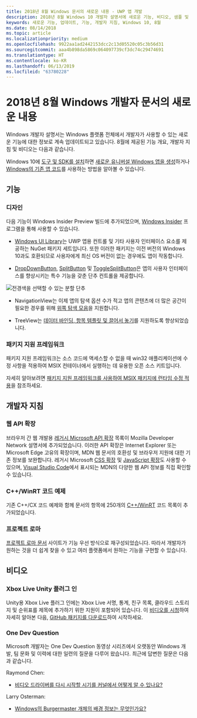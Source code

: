 ```yaml
---
title: 2018년 8월 Windows 문서의 새로운 내용 - UWP 앱 개발
description: 2018년 8월 Windows 10 개발자 설명서에 새로운 기능, 비디오, 샘플 및 개발자 지침이 추가되었습니다.
keywords: 새로운 기능, 업데이트, 기능, 개발자 지침, Windows 10, 8월
ms.date: 08/14/2018
ms.topic: article
ms.localizationpriority: medium
ms.openlocfilehash: 9922aa1ad2442153dcc2c13d05520c05c3b56d31
ms.sourcegitcommit: aaa4b898da5869c064097739cf3dc74c29474691
ms.translationtype: HT
ms.contentlocale: ko-KR
ms.lasthandoff: 06/13/2019
ms.locfileid: "63780228"
---
```

# <a name="whats-new-in-the-windows-developer-docs-in-august-2018"></a>2018년 8월 Windows 개발자 문서의 새로운 내용

Windows 개발자 설명서는 Windows 플랫폼 전체에서 개발자가 사용할 수 있는 새로운 기능에 대한 정보로 계속 업데이트되고 있습니다. 8월에 제공된 기능 개요, 개발자 지침 및 비디오는 다음과 같습니다.

Windows 10에 [도구 및 SDK를 설치](https://go.microsoft.com/fwlink/?LinkId=821431)하면 [새로운 유니버설 Windows 앱을 생성](../get-started/create-uwp-apps.md)하거나 [Windows의 기존 앱 코드](../porting/index.md)를 사용하는 방법을 알아볼 수 있습니다.

## <a name="features"></a>기능

### <a name="design"></a>디자인

다음 기능이 Windows Insider Preview 빌드에 추가되었으며, [Windows Insider](https://insider.windows.com/) 프로그램을 통해 사용할 수 있습니다.

* [Windows UI Library](https://aka.ms/winui-docs)는 UWP 앱용 컨트롤 및 기타 사용자 인터페이스 요소를 제공하는 NuGet 패키지 세트입니다. 또한 이러한 패키지는 이전 버전의 Windows 10과도 호환되므로 사용자에게 최신 OS 버전이 없는 경우에도 앱이 작동합니다.

* [DropDownButton](../design/controls-and-patterns/buttons.md#create-a-drop-down-button), [SplitButton](../design/controls-and-patterns/buttons.md#create-a-split-button) 및 [ToggleSplitButton](../design/controls-and-patterns/buttons.md#create-a-toggle-split-button)은 앱의 사용자 인터페이스를 향상시키는 특수 기능을 갖춘 단추 컨트롤을 제공합니다.

![전경색을 선택할 수 있는 분할 단추](../design/controls-and-patterns/images/split-button-rtb.png)

* NavigationView는 이제 앱의 탐색 옵션 수가 적고 앱의 콘텐츠에 더 많은 공간이 필요한 경우를 위해 [위쪽 탐색 모음](../design/controls-and-patterns/navigationview.md)을 지원합니다.

* TreeView는 [데이터 바인딩, 항목 템플릿 및 끌어서 놓기](../design/controls-and-patterns/tree-view.md)를 지원하도록 향상되었습니다.

### <a name="package-support-framework"></a>패키지 지원 프레임워크

패키지 지원 프레임워크는 소스 코드에 액세스할 수 없을 때 win32 애플리케이션에 수정 사항을 적용하여 MSIX 컨테이너에서 실행하는 데 유용한 오픈 소스 키트입니다.

자세히 알아보려면 [패키지 지원 프레임워크를 사용하여 MSIX 패키지에 런타임 수정 적용](../porting/package-support-framework.md)을 참조하세요.

## <a name="developer-guidance"></a>개발자 지침

### <a name="web-api-extensions"></a>웹 API 확장

브라우저 간 웹 개발용 [레거시 Microsoft API 확장](https://developer.mozilla.org/docs/Web/API/Microsoft_API_extensions) 목록이 Mozilla Developer Network 설명서에 추가되었습니다. 이러한 API 확장은 Internet Explorer 또는 Microsoft Edge 고유의 확장이며, MDN 웹 문서의 호환성 및 브라우저 지원에 대한 기존 정보를 보완합니다. 레거시 Microsoft [CSS 확장](https://developer.mozilla.org/docs/Web/CSS/Microsoft_Extensions) 및 [JavaScript 확장](https://developer.mozilla.org/docs/Web/JavaScript/Microsoft_JavaScript_extensions)도 사용할 수 있으며, [Visual Studio Code](https://code.visualstudio.com/updates/v1_25#_new-css-pseudo-selectors-and-pseudo-elements-from-mdn)에서 표시되는 MDN의 다양한 웹 API 정보를 직접 확인할 수 있습니다.

### <a name="cwinrt-code-examples"></a>C++/WinRT 코드 예제

기존 C++/CX 코드 예제와 함께 문서의 항목에 250개의 [C++/WinRT](../cpp-and-winrt-apis/index.md) 코드 목록이 추가되었습니다.

### <a name="project-rome"></a>프로젝트 로마

[프로젝트 로마 문서](https://docs.microsoft.com/windows/project-rome/) 사이트가 기능 우선 방식으로 재구성되었습니다. 따라서 개발자가 원하는 것을 더 쉽게 찾을 수 있고 여러 플랫폼에서 원하는 기능을 구현할 수 있습니다.

## <a name="videos"></a>비디오

### <a name="xbox-live-unity-plugin"></a>Xbox Live Unity 플러그 인

Unity용 Xbox Live 플러그 인에는 Xbox Live 서명, 통계, 친구 목록, 클라우드 스토리지 및 순위표를 제목에 추가하기 위한 지원이 포함되어 있습니다. 이 [비디오를 시청](https://youtu.be/fVQZ-YgwNpY)하여 자세히 알아본 다음, [GitHub 패키지를 다운로드](https://aka.ms/UnityPlugin)하여 시작하세요.

### <a name="one-dev-question"></a>One Dev Question

Microsoft 개발자는 One Dev Question 동영상 시리즈에서 오랫동안 Windows 개발, 팀 문화 및 이력에 대한 일련의 질문을 다루어 왔습니다. 최근에 답변한 질문은 다음과 같습니다.

Raymond Chen:

* [비디오 드라이버를 다시 시작할 시기를 커널에서 어떻게 알 수 있나요?](https://youtu.be/3SNAdyO1l5c)

Larry Osterman:

* [Windows의 Burgermaster 개체의 배경 정보는 무엇인가요?](https://youtu.be/0TDSbyAIvX0)